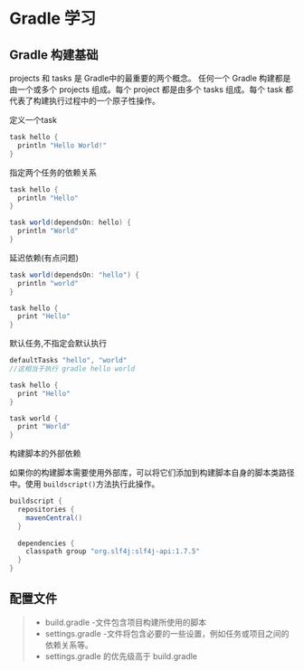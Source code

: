 # Gradle 学习

## Gradle 构建基础

projects 和 tasks 是 Gradle中的最重要的两个概念。
任何一个 Gradle 构建都是由一个或多个 projects 组成。每个 project 都是由多个 tasks 组成。每个 task 都代表了构建执行过程中的一个原子性操作。

定义一个task

```groovy
task hello {
  println "Hello World!"
}
```

指定两个任务的依赖关系

```groovy
task hello {
  println "Hello"
}

task world(dependsOn: hello) {
  println "World"
}
```

延迟依赖(有点问题)

```groovy
task world(dependsOn: "hello") {
  println "world"
}

task hello {
  print "Hello"
}
```

默认任务,不指定会默认执行

```groovy
defaultTasks "hello", "world"
//这相当于执行 gradle hello world

task hello {
  print "Hello"
}

task world {
  print "World"
}
```

构建脚本的外部依赖

如果你的构建脚本需要使用外部库，可以将它们添加到构建脚本自身的脚本类路径中。使用 `buildscript()`方法执行此操作。

```groovy
buildscript {
  repositories {
    mavenCentral()
  }
  
  dependencies {
    classpath group "org.slf4j:slf4j-api:1.7.5"
  }
}
```

## 配置文件

>- build.gradle -文件包含项目构建所使用的脚本
>- settings.gradle -文件将包含必要的一些设置，例如任务或项目之间的依赖关系等。
>- settings.gradle 的优先级高于 build.gradle
